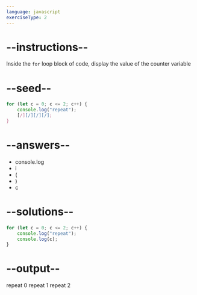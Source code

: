 ```yaml
---
language: javascript
exerciseType: 2
---
```


# --instructions--

Inside the `for` loop block of code, display the value of the counter variable

# --seed--

```javascript
for (let c = 0; c <= 2; c++) {
    console.log("repeat");
    [/][/][/][/];
}
```

# --answers--

- console.log
- i
- (
- )
- c

# --solutions--

```javascript
for (let c = 0; c <= 2; c++) {
    console.log("repeat");
    console.log(c);
}
```

# --output--

repeat
0
repeat
1
repeat
2
